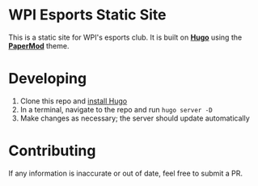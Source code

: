 # WPI Esports Static Site

This is a static site for WPI's esports club. It is built on **[Hugo](https://gohugo.io/)** using the **[PaperMod](https://adityatelange.github.io/hugo-PaperMod/)** theme. 

# Developing

1. Clone this repo and [install Hugo](https://gohugo.io/getting-started/installing/)
2. In a terminal, navigate to the repo and run `hugo server -D`
3. Make changes as necessary; the server should update automatically

# Contributing

If any information is inaccurate or out of date, feel free to submit a PR.